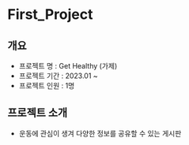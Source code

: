 # First_Project

## 개요
- 프로젝트 명 : Get Healthy (가제)
- 프로젝트 기간 : 2023.01 ~ 
- 프로젝트 인원 : 1명 


## 프로젝트 소개
- 운동에 관심이 생겨 다양한 정보를 공유할 수 있는 게시판 
